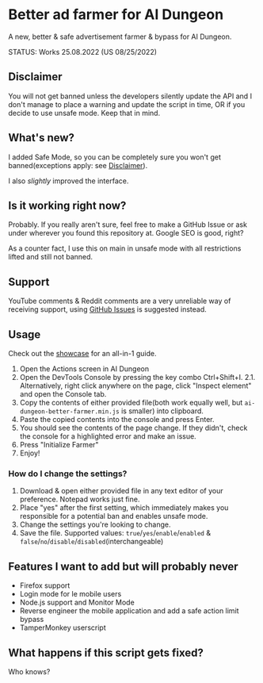 # Better ad farmer for AI Dungeon
A new, better & safe advertisement farmer & bypass for AI Dungeon.

STATUS: Works 25.08.2022 (US 08/25/2022)

## Disclaimer
You will not get banned unless the developers silently update the API and I don't manage to place a warning and update the script in time, OR if you decide to use unsafe mode. Keep that in mind.

## What's new?
I added Safe Mode, so you can be completely sure you won't get banned(exceptions apply: see [Disclaimer](#disclaimer)).

I also *slightly* improved the interface.

## Is it working right now?
Probably. If you really aren't sure, feel free to make a GitHub Issue or ask under wherever you found this repository at. Google SEO is good, right?

As a counter fact, I use this on main in unsafe mode with all restrictions lifted and still not banned.

## Support
YouTube comments & Reddit comments are a very unreliable way of receiving support, using [GitHub Issues](https://github.com/Alluseri/ai-dungeon-better-farmer/issues) is suggested instead.

## Usage
Check out the [showcase](https://youtu.be/Jr_UAZQ-mqQ) for an all-in-1 guide.
1. Open the Actions screen in AI Dungeon
2. Open the DevTools Console by pressing the key combo Ctrl+Shift+I.
2.1. Alternatively, right click anywhere on the page, click "Inspect element" and open the Console tab.
3. Copy the contents of either provided file(both work equally well, but `ai-dungeon-better-farmer.min.js` is smaller) into clipboard.
4. Paste the copied contents into the console and press Enter.
5. You should see the contents of the page change. If they didn't, check the console for a highlighted error and make an issue.
6. Press "Initialize Farmer"
7. Enjoy!
### How do I change the settings?
1. Download & open either provided file in any text editor of your preference. Notepad works just fine.
2. Place "yes" after the first setting, which immediately makes you responsible for a potential ban and enables unsafe mode.
3. Change the settings you're looking to change.
4. Save the file.
Supported values: `true`/`yes`/`enable`/`enabled` & `false`/`no`/`disable`/`disabled`(interchangeable)

## Features I want to add but will probably never
- Firefox support
- Login mode for le mobile users
- Node.js support and Monitor Mode
- Reverse engineer the mobile application and add a safe action limit bypass
- TamperMonkey userscript

## What happens if this script gets fixed?
Who knows?

